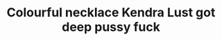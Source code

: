 ---
layout: post
title: Colourful necklace Kendra Lust got deep pussy fuck
duration: '05:08'
view: 125
rate: 2
video: 'http://fantasti.cc/embed/452881/'
category: 
 - black
 - brunette
 - busty
 - gorgeous
 - milf
 - rough
 - stunning
 - wife
tags: 
 - big-black-cock
priority: 0.9
changefreq: daily
---